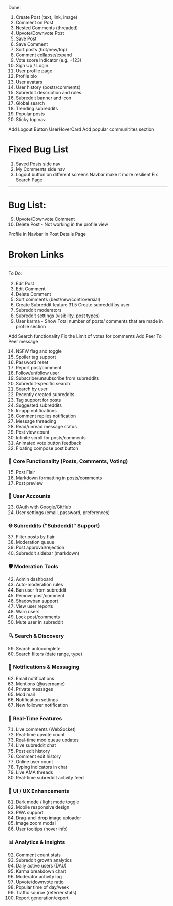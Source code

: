 Done: 
1. Create Post (text, link, image)
4. Comment on Post
5. Nested Comments (threaded)
8. Upvote/Downvote Post
10. Save Post
11. Save Comment
12. Sort posts (hot/new/top)
19. Comment collapse/expand
20. Vote score indicator (e.g. +123)
21. Sign Up / Login
24. User profile page
26. Profile bio
27. User avatars
29. User history (posts/comments)
32. Subreddit description and rules
33. Subreddit banner and icon
51. Global search
54. Trending subreddits
55. Popular posts
89. Sticky top nav

Add Logout Button
UserHoverCard
Add popular communitites section

# Fixed Bug List
1. Saved Posts side nav 
2. My Comments side nav
3. Logout button on different screens 
Navbar make it more resilient
Fix Search Page
__________________________________________________________________________________
# Bug List:
9. Upvote/Downvote Comment
3. Delete Post - Not working in the profile view

Profile in Navbar in Post Details Page

# Broken Links

__________________________________________________________________________________
To Do:

2. Edit Post
6. Edit Comment
7. Delete Comment 
13. Sort comments (best/new/controversial)
31. Create Subreddit feature
31.5 Create subreddit by user
34. Subreddit moderators
35. Subreddit settings (visibility, post types)
25. User karma - Show Total number of posts/ comments that are made in profile section

Add Search functionality
Fix the Limit of votes for comments
Add Peer To Peer message

14. NSFW flag and toggle
16. Spoiler tag support
22. Password reset
41. Report post/comment
30. Follow/unfollow user
36. Subscribe/unsubscribe from subreddits
52. Subreddit-specific search
53. Search by user
56. Recently created subreddits
57. Tag support for posts
58. Suggested subreddits
61. In-app notifications
67. Comment replies notification
69. Message threading
70. Read/unread message status
91. Post view count
82. Infinite scroll for posts/comments
88. Animated vote button feedback
90. Floating compose post button


### 🧱 Core Functionality (Posts, Comments, Voting)
15. Post Flair
17. Markdown formatting in posts/comments
18. Post preview

### 👥 User Accounts

23. OAuth with Google/GitHub
28. User settings (email, password, preferences)

### 🌐 Subreddits ("Subdeddit" Support)
37. Filter posts by flair
38. Moderation queue
39. Post approval/rejection
40. Subreddit sidebar (markdown)

### 🛡️ Moderation Tools

42. Admin dashboard
43. Auto-moderation rules
44. Ban user from subreddit
45. Remove post/comment
46. Shadowban support
47. View user reports
48. Warn users
49. Lock post/comments
50. Mute user in subreddit

### 🔍 Search & Discovery
59. Search autocomplete
60. Search filters (date range, type)

### 📩 Notifications & Messaging

62. Email notifications
63. Mentions (@username)
64. Private messages
65. Mod mail
66. Notification settings
68. New follower notification

### 💬 Real-Time Features

71. Live comments (WebSocket)
72. Real-time upvote count
73. Real-time mod queue updates
74. Live subreddit chat
75. Post edit history
76. Comment edit history
77. Online user count
78. Typing indicators in chat
79. Live AMA threads
80. Real-time subreddit activity feed

### 🎨 UI / UX Enhancements

81. Dark mode / light mode toggle
83. Mobile responsive design
84. PWA support
85. Drag-and-drop image uploader
86. Image zoom modal
87. User tooltips (hover info)

### 📊 Analytics & Insights

92. Comment count stats
93. Subreddit growth analytics
94. Daily active users (DAU)
95. Karma breakdown chart
96. Moderator activity log
97. Upvote/downvote ratio
98. Popular time of day/week
99. Traffic source (referrer stats)
100. Report generation/export
